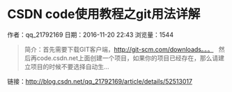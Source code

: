 # CSDN code使用教程之git用法详解
作者：qq_21792169
日期：2016-11-20 22:43
浏览量：1544
> 简介：首先需要下载GIT客户端，http://git-scm.com/downloads。。。   然后再code.csdn.net上面创建一个项目，如果你的项目已经存在，那么请建立项目的时候不要选择自动生...

 链接：http://blog.csdn.net/qq_21792169/article/details/52513017
